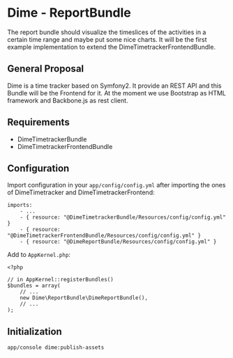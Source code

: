 # Dime - ReportBundle

The report bundle should visualize the timeslices of the activities in a certain time range and maybe put some nice
charts. It will be the first example implementation to extend the DimeTimetrackerFrontendBundle.

## General Proposal

Dime is a time tracker based on Symfony2. It provide an REST API and this Bundle will be the Frontend for it. At the
moment we use Bootstrap as HTML framework and Backbone.js as rest client.

## Requirements

- DimeTimetrackerBundle
- DimeTimetrackerFrontendBundle

## Configuration

Import configuration in your `app/config/config.yml` after importing the ones of DimeTimetracker and DimeTimetrackerFrontend:

    imports:
        - ...
        - { resource: "@DimeTimetrackerBundle/Resources/config/config.yml" }
        - { resource: "@DimeTimetrackerFrontendBundle/Resources/config/config.yml" }
        - { resource: "@DimeReportBundle/Resources/config/config.yml" }

Add to `AppKernel.php`:

    <?php

    // in AppKernel::registerBundles()
    $bundles = array(
        // ...
        new Dime\ReportBundle\DimeReportBundle(),
        // ...
    );


## Initialization

    app/console dime:publish-assets
